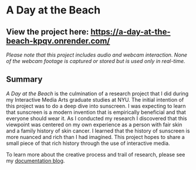# A Day at the Beach

## View the project here: https://a-day-at-the-beach-kpqv.onrender.com/
_Please note that this project includes audio and webcam interaction. None of the webcam footage is captured or stored but is used only in real-time._

## Summary
_A Day at the Beach_ is the culmination of a research project that I did during my Interactive Media Arts graduate studies at NYU. The initial intention of this project was to do a deep dive into sunscreen. I was expecting to learn that sunscreen is a modern invention that is empirically beneficial and that everyone should wear it. As I conducted my research I discovered that this viewpoint was centered on my own experience as a person with fair skin and a family history of skin cancer. I learned that the history of sunscreen is more nuanced and rich than I had imagined. This project hopes to share a small piece of that rich history through the use of interactive media.

To learn more about the creative process and trail of research, please see my [documentation blog](https://elizabethengelman.com/blog-posts/a-day-at-the-beach).
